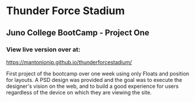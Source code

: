 # Thunder Force Stadium

## Juno College BootCamp - Project One


### View live version over at: 
https://mantonionip.github.io/thunderforcestadium/

First project of the bootcamp over one week using only Floats and position for layouts. A PSD design was provided and the goal was to execute the designer's vision on the web, and to build a good experience for users regardless of the device on which they are viewing the site.


